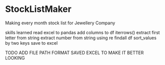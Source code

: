 # StockListMaker
Making every month stock list for Jewellery Company

skills learned
  read excel to pandas
  add columns to df
  iterrows()
  extract first letter from string
  extract number from string using re findall
  df sort_values by two keys
  save to excel

TODO
  ADD FILE PATH
  FORMAT SAVED EXCEL TO MAKE IT BETTER LOOKING
  
